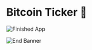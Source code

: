 

# Bitcoin Ticker 🤑

![Finished App](https://github.com/londonappbrewery/Images/blob/master/bitcoin-flutter-demo.gif)

![End Banner](https://github.com/londonappbrewery/Images/blob/master/readme-end-banner.png)
